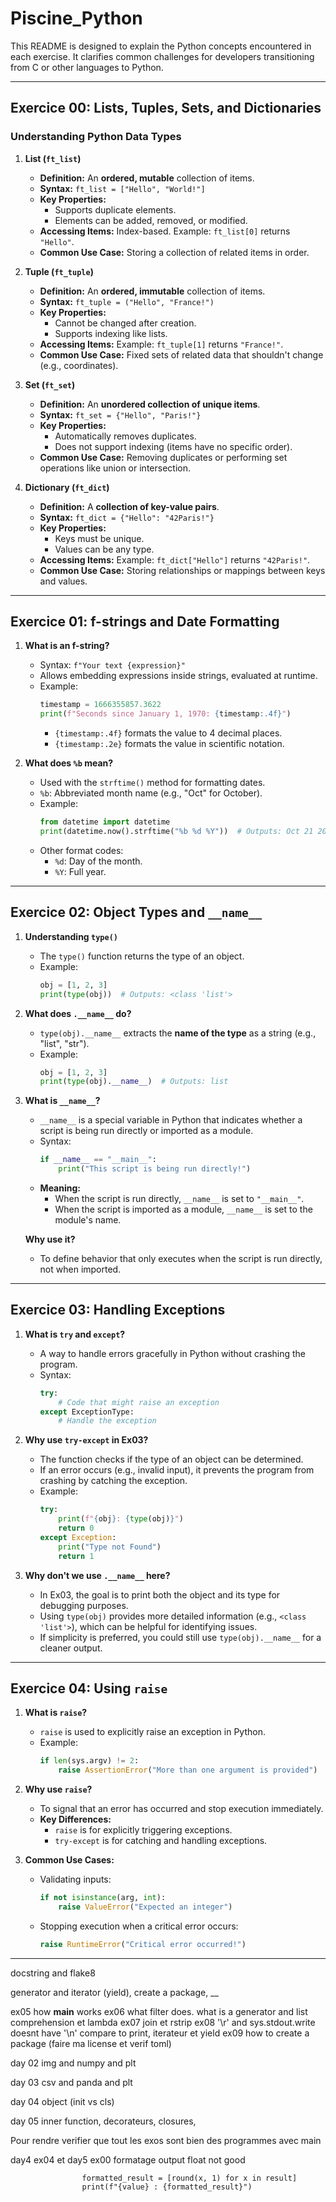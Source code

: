 # Piscine_Python

This README is designed to explain the Python concepts encountered in each exercise. It clarifies common challenges for developers transitioning from C or other languages to Python.

---

## Exercice 00: Lists, Tuples, Sets, and Dictionaries

### Understanding Python Data Types

1. **List (`ft_list`)**

   - **Definition:** An **ordered, mutable** collection of items.
   - **Syntax:** `ft_list = ["Hello", "World!"]`
   - **Key Properties:**
     - Supports duplicate elements.
     - Elements can be added, removed, or modified.
   - **Accessing Items:** Index-based. Example: `ft_list[0]` returns `"Hello"`.
   - **Common Use Case:** Storing a collection of related items in order.

2. **Tuple (`ft_tuple`)**

   - **Definition:** An **ordered, immutable** collection of items.
   - **Syntax:** `ft_tuple = ("Hello", "France!")`
   - **Key Properties:**
     - Cannot be changed after creation.
     - Supports indexing like lists.
   - **Accessing Items:** Example: `ft_tuple[1]` returns `"France!"`.
   - **Common Use Case:** Fixed sets of related data that shouldn't change (e.g., coordinates).

3. **Set (`ft_set`)**

   - **Definition:** An **unordered collection of unique items**.
   - **Syntax:** `ft_set = {"Hello", "Paris!"}`
   - **Key Properties:**
     - Automatically removes duplicates.
     - Does not support indexing (items have no specific order).
   - **Common Use Case:** Removing duplicates or performing set operations like union or intersection.

4. **Dictionary (`ft_dict`)**

   - **Definition:** A **collection of key-value pairs**.
   - **Syntax:** `ft_dict = {"Hello": "42Paris!"}`
   - **Key Properties:**
     - Keys must be unique.
     - Values can be any type.
   - **Accessing Items:** Example: `ft_dict["Hello"]` returns `"42Paris!"`.
   - **Common Use Case:** Storing relationships or mappings between keys and values.

---

## Exercice 01: f-strings and Date Formatting

1. **What is an f-string?**

   - Syntax: `f"Your text {expression}"`
   - Allows embedding expressions inside strings, evaluated at runtime.
   - Example:
     ```python
     timestamp = 1666355857.3622
     print(f"Seconds since January 1, 1970: {timestamp:.4f}")
     ```
     - `{timestamp:.4f}` formats the value to 4 decimal places.
     - `{timestamp:.2e}` formats the value in scientific notation.

2. **What does `%b` mean?**

   - Used with the `strftime()` method for formatting dates.
   - `%b`: Abbreviated month name (e.g., "Oct" for October).
   - Example:
     ```python
     from datetime import datetime
     print(datetime.now().strftime("%b %d %Y"))  # Outputs: Oct 21 2022
     ```
   - Other format codes:
     - `%d`: Day of the month.
     - `%Y`: Full year.

---

## Exercice 02: Object Types and `__name__`

1. **Understanding `type()`**

   - The `type()` function returns the type of an object.
   - Example:
     ```python
     obj = [1, 2, 3]
     print(type(obj))  # Outputs: <class 'list'>
     ```

2. **What does `.__name__` do?**

   - `type(obj).__name__` extracts the **name of the type** as a string (e.g., "list", "str").
   - Example:
     ```python
     obj = [1, 2, 3]
     print(type(obj).__name__)  # Outputs: list
     ```

3. **What is `__name__`?**

   - `__name__` is a special variable in Python that indicates whether a script is being run directly or imported as a module.
   - Syntax:
     ```python
     if __name__ == "__main__":
         print("This script is being run directly!")
     ```
   - **Meaning:**
     - When the script is run directly, `__name__` is set to `"__main__"`.
     - When the script is imported as a module, `__name__` is set to the module's name.

   **Why use it?**
   - To define behavior that only executes when the script is run directly, not when imported.

---

## Exercice 03: Handling Exceptions

1. **What is `try` and `except`?**

   - A way to handle errors gracefully in Python without crashing the program.
   - Syntax:
     ```python
     try:
         # Code that might raise an exception
     except ExceptionType:
         # Handle the exception
     ```

2. **Why use `try-except` in Ex03?**

   - The function checks if the type of an object can be determined.
   - If an error occurs (e.g., invalid input), it prevents the program from crashing by catching the exception.
   - Example:
     ```python
     try:
         print(f"{obj}: {type(obj)}")
         return 0
     except Exception:
         print("Type not Found")
         return 1
     ```

3. **Why don't we use `.__name__` here?**

   - In Ex03, the goal is to print both the object and its type for debugging purposes.
   - Using `type(obj)` provides more detailed information (e.g., `<class 'list'>`), which can be helpful for identifying issues.
   - If simplicity is preferred, you could still use `type(obj).__name__` for a cleaner output.

---

## Exercice 04: Using `raise`

1. **What is `raise`?**

   - `raise` is used to explicitly raise an exception in Python.
   - Example:
     ```python
     if len(sys.argv) != 2:
         raise AssertionError("More than one argument is provided")
     ```

2. **Why use `raise`?**

   - To signal that an error has occurred and stop execution immediately.
   - **Key Differences:**
     - `raise` is for explicitly triggering exceptions.
     - `try-except` is for catching and handling exceptions.

3. **Common Use Cases:**

   - Validating inputs:

     ```python
     if not isinstance(arg, int):
         raise ValueError("Expected an integer")
     ```

   - Stopping execution when a critical error occurs:

     ```python
     raise RuntimeError("Critical error occurred!")
     ```

---

docstring and flake8

generator and iterator (yield), create a package, __

ex05 how __main__ works
ex06 what filter does. what is a generator and list comprehension et lambda
ex07 join et rstrip
ex08 '\r' and sys.stdout.write doesnt have '\n' compare to print, iterateur et yield
ex09 how to create a package (faire ma license et verif toml)

day 02 img and numpy and plt

day 03 csv and panda and plt

day 04 object (init vs cls)

day 05 inner function, decorateurs, closures, 



Pour rendre verifier que tout les exos sont bien des programmes avec main

day4 ex04 et day5 ex00 formatage output float not good

                    formatted_result = [round(x, 1) for x in result]
                    print(f"{value} : {formatted_result}")